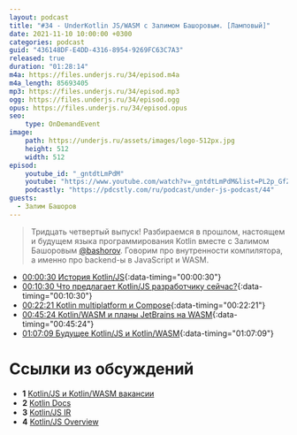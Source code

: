 ```yaml
---
layout: podcast
title: "#34 - UnderKotlin JS/WASM с Залимом Башоровым. [Ламповый]"
date: 2021-11-10 10:00:00 +0300
categories: podcast
guid: "436148DF-E4DD-4316-8954-9269FC63C7A3"
released: true
duration: "01:28:14"
m4a: https://files.underjs.ru/34/episod.m4a
m4a_length: 85693405
mp3: https://files.underjs.ru/34/episod.mp3
ogg: https://files.underjs.ru/34/episod.ogg
opus: https://files.underjs.ru/34/episod.opus
seo:
    type: OnDemandEvent
image:
    path: https://underjs.ru/assets/images/logo-512px.jpg
    height: 512
    width: 512
episod:
    youtube_id: "_gntdtLmPdM"
    youtube: "https://www.youtube.com/watch?v=_gntdtLmPdM&list=PL2p_GfZz-_1OWXrKUZRBc8LzMz5FJNXW7"
    podcastly: "https://pdcstly.com/ru/podcast/under-js-podcast/44"
guests:
  - Залим Башоров
---
```


> Тридцать четвертый выпуск! Разбираемся в прошлом, настоящем и будущем языка программирования Kotlin вместе с Залимом Башоровым [@bashorov](https://twitter.com/bashorov). Говорим про внутренности компилятора, а именно про backend-ы в JavaScript и WASM.

- [00:00:30 История Kotlin/JS](#){:data-timing="00:00:30"}
- [00:10:30 Что предлагает Kotlin/JS разработчику сейчас?](#){:data-timing="00:10:30"}
- [00:22:21 Kotlin multiplatform и Compose](#){:data-timing="00:22:21"}
- [00:45:24 Kotlin/WASM и планы JetBrains на WASM](#){:data-timing="00:45:24"}
- [01:07:09 Будущее Kotlin/JS и Kotlin/WASM](#){:data-timing="01:07:09"}

# Ссылки из обсуждений

- <b id="note1">1</b> [Kotlin/JS и Kotlin/WASM вакансии](https://twitter.com/bashorov/status/1395383088599998466)
- <b id="note2">2</b> [Kotlin Docs](https://kotlinlang.org/)
- <b id="note3">3</b> [Kotlin/JS IR](http://kotl.in/jsir)
- <b id="note4">4</b> [Kotlin/JS Overview](http://kotl.in/js)
